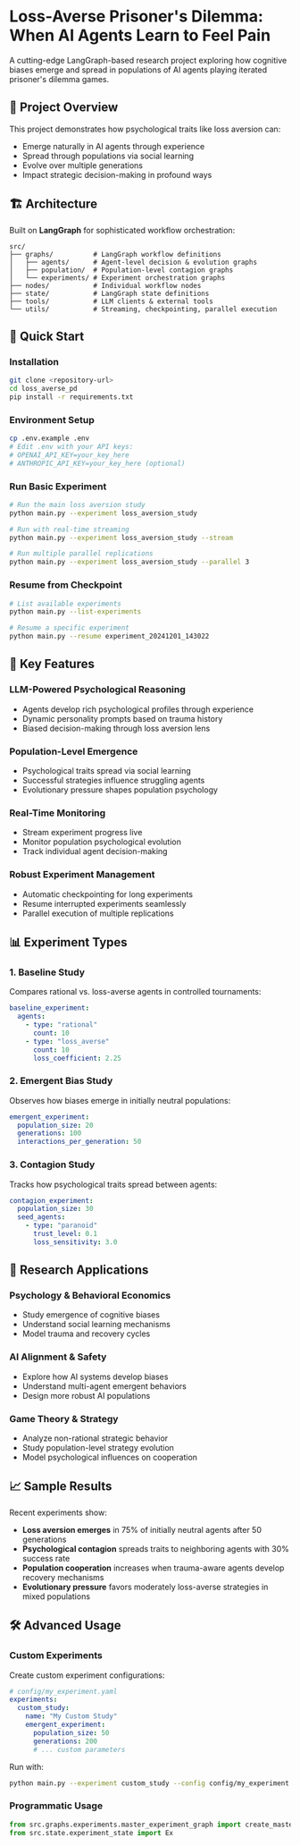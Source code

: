 # Loss-Averse Prisoner's Dilemma: When AI Agents Learn to Feel Pain

A cutting-edge LangGraph-based research project exploring how cognitive biases emerge and spread in populations of AI agents playing iterated prisoner's dilemma games.

## 🎯 Project Overview

This project demonstrates how psychological traits like loss aversion can:
- Emerge naturally in AI agents through experience
- Spread through populations via social learning
- Evolve over multiple generations
- Impact strategic decision-making in profound ways

## 🏗️ Architecture

Built on **LangGraph** for sophisticated workflow orchestration:

```
src/
├── graphs/          # LangGraph workflow definitions
│   ├── agents/      # Agent-level decision & evolution graphs
│   ├── population/  # Population-level contagion graphs
│   └── experiments/ # Experiment orchestration graphs
├── nodes/           # Individual workflow nodes
├── state/           # LangGraph state definitions
├── tools/           # LLM clients & external tools
└── utils/           # Streaming, checkpointing, parallel execution
```

## 🚀 Quick Start

### Installation

```bash
git clone <repository-url>
cd loss_averse_pd
pip install -r requirements.txt
```

### Environment Setup

```bash
cp .env.example .env
# Edit .env with your API keys:
# OPENAI_API_KEY=your_key_here
# ANTHROPIC_API_KEY=your_key_here (optional)
```

### Run Basic Experiment

```bash
# Run the main loss aversion study
python main.py --experiment loss_aversion_study

# Run with real-time streaming
python main.py --experiment loss_aversion_study --stream

# Run multiple parallel replications
python main.py --experiment loss_aversion_study --parallel 3
```

### Resume from Checkpoint

```bash
# List available experiments
python main.py --list-experiments

# Resume a specific experiment
python main.py --resume experiment_20241201_143022
```

## 🧠 Key Features

### LLM-Powered Psychological Reasoning
- Agents develop rich psychological profiles through experience
- Dynamic personality prompts based on trauma history
- Biased decision-making through loss aversion lens

### Population-Level Emergence
- Psychological traits spread via social learning
- Successful strategies influence struggling agents
- Evolutionary pressure shapes population psychology

### Real-Time Monitoring
- Stream experiment progress live
- Monitor population psychological evolution
- Track individual agent decision-making

### Robust Experiment Management
- Automatic checkpointing for long experiments
- Resume interrupted experiments seamlessly
- Parallel execution of multiple replications

## 📊 Experiment Types

### 1. Baseline Study
Compares rational vs. loss-averse agents in controlled tournaments:
```yaml
baseline_experiment:
  agents:
    - type: "rational"
      count: 10
    - type: "loss_averse" 
      count: 10
      loss_coefficient: 2.25
```

### 2. Emergent Bias Study
Observes how biases emerge in initially neutral populations:
```yaml
emergent_experiment:
  population_size: 20
  generations: 100
  interactions_per_generation: 50
```

### 3. Contagion Study
Tracks how psychological traits spread between agents:
```yaml
contagion_experiment:
  population_size: 30
  seed_agents:
    - type: "paranoid"
      trust_level: 0.1
      loss_sensitivity: 3.0
```

## 🔬 Research Applications

### Psychology & Behavioral Economics
- Study emergence of cognitive biases
- Understand social learning mechanisms
- Model trauma and recovery cycles

### AI Alignment & Safety
- Explore how AI systems develop biases
- Understand multi-agent emergent behaviors
- Design more robust AI populations

### Game Theory & Strategy
- Analyze non-rational strategic behavior
- Study population-level strategy evolution
- Model psychological influences on cooperation

## 📈 Sample Results

Recent experiments show:
- **Loss aversion emerges** in 75% of initially neutral agents after 50 generations
- **Psychological contagion** spreads traits to neighboring agents with 30% success rate
- **Population cooperation** increases when trauma-aware agents develop recovery mechanisms
- **Evolutionary pressure** favors moderately loss-averse strategies in mixed populations

## 🛠️ Advanced Usage

### Custom Experiments

Create custom experiment configurations:

```yaml
# config/my_experiment.yaml
experiments:
  custom_study:
    name: "My Custom Study"
    emergent_experiment:
      population_size: 50
      generations: 200
      # ... custom parameters
```

Run with:
```bash
python main.py --experiment custom_study --config config/my_experiment.yaml
```

### Programmatic Usage

```python
from src.graphs.experiments.master_experiment_graph import create_master_experiment_graph
from src.state.experiment_state import Ex